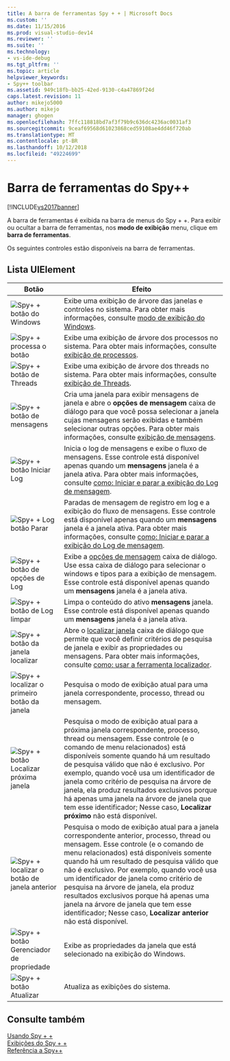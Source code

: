 ```yaml
---
title: A barra de ferramentas Spy + + | Microsoft Docs
ms.custom: ''
ms.date: 11/15/2016
ms.prod: visual-studio-dev14
ms.reviewer: ''
ms.suite: ''
ms.technology:
- vs-ide-debug
ms.tgt_pltfrm: ''
ms.topic: article
helpviewer_keywords:
- Spy++ toolbar
ms.assetid: 949c18fb-bb25-42ed-9130-c4a47869f24d
caps.latest.revision: 11
author: mikejo5000
ms.author: mikejo
manager: ghogen
ms.openlocfilehash: 7ffc118818bd7af3f79b9c636dc4236ac0031af3
ms.sourcegitcommit: 9ceaf69568d61023868ced59108ae4dd46f720ab
ms.translationtype: MT
ms.contentlocale: pt-BR
ms.lasthandoff: 10/12/2018
ms.locfileid: "49224699"
---
```

# <a name="spy-toolbar"></a>Barra de ferramentas do Spy++
[!INCLUDE[vs2017banner](../includes/vs2017banner.md)]

A barra de ferramentas é exibida na barra de menus do Spy + +. Para exibir ou ocultar a barra de ferramentas, nos **modo de exibição** menu, clique em **barra de ferramentas**.  
  
 Os seguintes controles estão disponíveis na barra de ferramentas.  
  
## <a name="uielement-list"></a>Lista UIElement  
  
|Botão|Efeito|  
|------------|------------|  
|![Spy&#43; &#43; botão do Windows](../debugger/media/icon-spy-windows.gif "Icon_Spy + + Windows")|Exibe uma exibição de árvore das janelas e controles no sistema. Para obter mais informações, consulte [modo de exibição do Windows](../debugger/windows-view.md).|  
|![Spy&#43; &#43; processa o botão](../debugger/media/icon-spy-processes.gif "Icon_Spy + + _Processes")|Exibe uma exibição de árvore dos processos no sistema. Para obter mais informações, consulte [exibição de processos](../debugger/processes-view.md).|  
|![Spy&#43; &#43; botão de Threads](../debugger/media/icon-spy-threads.gif "Icon_Spy + + _Threads")|Exibe uma exibição de árvore dos threads no sistema. Para obter mais informações, consulte [exibição de Threads](../debugger/threads-view.md).|  
|![Spy&#43; &#43; botão de mensagens](../debugger/media/icon-spy-messages.gif "Icon_Spy + + _Messages")|Cria uma janela para exibir mensagens de janela e abre o **opções de mensagem** caixa de diálogo para que você possa selecionar a janela cujas mensagens serão exibidas e também selecionar outras opções. Para obter mais informações, consulte [exibição de mensagens](../debugger/messages-view.md).|  
|![Spy&#43; &#43; botão Iniciar Log](../debugger/media/icon-spy-startlog.gif "Icon_Spy + + _StartLog")|Inicia o log de mensagens e exibe o fluxo de mensagens. Esse controle está disponível apenas quando um **mensagens** janela é a janela ativa. Para obter mais informações, consulte [como: Iniciar e parar a exibição do Log de mensagem](../debugger/how-to-start-and-stop-the-message-log-display.md).|  
|![Spy&#43; &#43; Log botão Parar](../debugger/media/icon-spy-stoplog.gif "Icon_Spy + + _StopLog")|Paradas de mensagem de registro em log e a exibição do fluxo de mensagens. Esse controle está disponível apenas quando um **mensagens** janela é a janela ativa. Para obter mais informações, consulte [como: Iniciar e parar a exibição do Log de mensagem](../debugger/how-to-start-and-stop-the-message-log-display.md).|  
|![Spy&#43; &#43; botão de opções de Log](../debugger/media/icon-spy-logoptions.gif "Icon_Spy + + _LogOptions")|Exibe a [opções de mensagem](../debugger/message-options-dialog-box.md) caixa de diálogo. Use essa caixa de diálogo para selecionar o windows e tipos para a exibição de mensagem. Esse controle está disponível apenas quando um **mensagens** janela é a janela ativa.|  
|![Spy&#43; &#43; botão de Log limpar](../debugger/media/spy-clearlog.gif "Spy + + _ClearLog")|Limpa o conteúdo do ativo **mensagens** janela. Esse controle está disponível apenas quando um **mensagens** janela é a janela ativa.|  
|![Spy&#43; &#43; botão da janela localizar](../debugger/media/icon-spy-findwindow.gif "Icon_Spy + + _FindWindow")|Abre o [localizar janela](../debugger/find-window-dialog-box.md) caixa de diálogo que permite que você definir critérios de pesquisa de janela e exibir as propriedades ou mensagens. Para obter mais informações, consulte [como: usar a ferramenta localizador](../debugger/how-to-use-the-finder-tool.md).|  
|![Spy&#43; &#43; localizar o primeiro botão da janela](../debugger/media/icon-spy-window.gif "Icon_Spy + + _Window")|Pesquisa o modo de exibição atual para uma janela correspondente, processo, thread ou mensagem.|  
|![Spy&#43; &#43; botão Localizar próxima janela](../debugger/media/icon-spy-nextwindow.gif "Icon_Spy + + _NextWindow")|Pesquisa o modo de exibição atual para a próxima janela correspondente, processo, thread ou mensagem. Esse controle (e o comando de menu relacionados) está disponíveis somente quando há um resultado de pesquisa válido que não é exclusivo. Por exemplo, quando você usa um identificador de janela como critério de pesquisa na árvore de janela, ela produz resultados exclusivos porque há apenas uma janela na árvore de janela que tem esse identificador; Nesse caso, **Localizar próximo** não está disponível.|  
|![Spy&#43; &#43; localizar o botão de janela anterior](../debugger/media/icon-spy-prevwindow.gif "Icon_Spy + + _PrevWindow")|Pesquisa o modo de exibição atual para a janela correspondente anterior, processo, thread ou mensagem. Esse controle (e o comando de menu relacionados) está disponíveis somente quando há um resultado de pesquisa válido que não é exclusivo. Por exemplo, quando você usa um identificador de janela como critério de pesquisa na árvore de janela, ela produz resultados exclusivos porque há apenas uma janela na árvore de janela que tem esse identificador; Nesse caso, **Localizar anterior** não está disponível.|  
|![Spy&#43; &#43; botão Gerenciador de propriedade](../debugger/media/icon-spy-propexp.gif "Icon_Spy + + _PropExp")|Exibe as propriedades da janela que está selecionado na exibição do Windows.|  
|![Spy&#43; &#43; botão Atualizar](../debugger/media/icon-spy-refresh.gif "Icon_Spy + + atualiza_r")|Atualiza as exibições do sistema.|  
  
## <a name="see-also"></a>Consulte também  
 [Usando Spy + +](../debugger/using-spy-increment.md)   
 [Exibições do Spy + +](../debugger/spy-increment-views.md)   
 [Referência a Spy++](../debugger/spy-increment-reference.md)



